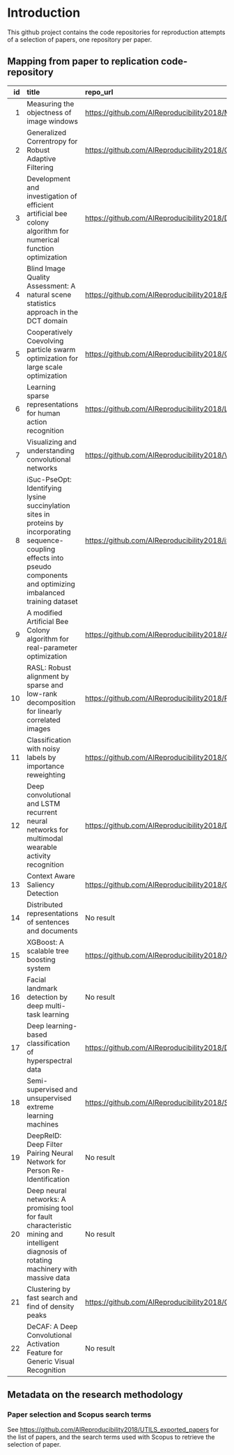 # Introduction

This github project contains the code repositories for reproduction attempts of a selection of papers,
one repository per paper.

## Mapping from paper to replication code-repository

<!--
  This table is generated by `./profile/make_table.py` in the `.github`-repository of the repro-project,
  and then copy-pasted into README.md
  The papers and repository URLs are defined in `.profile/data/paper_mapping_dict.py`.
-->

|   id | title                                                                                                                                                                        | repo_url                                                                                  | commit                                   | note                                    |
|-----:|:-----------------------------------------------------------------------------------------------------------------------------------------------------------------------------|:------------------------------------------------------------------------------------------|:-----------------------------------------|:----------------------------------------|
|    1 | Measuring the objectness of image windows                                                                                                                                    | https://github.com/AIReproducibility2018/MeasuringTheObjectnessOfImageWindows             | 557591c3b7867756a4e3481980579953fd2a9c9e |                                         |
|    2 | Generalized Correntropy for Robust Adaptive Filtering                                                                                                                        | https://github.com/AIReproducibility2018/GeneralizedCorrentropyForRobustAdaptiveFiltering | 9b37657d93f3c746975a682ada83b26e70dc6396 |                                         |
|    3 | Development and investigation of efficient artificial bee colony algorithm for numerical function optimization                                                               | https://github.com/AIReproducibility2018/DevelopmentInvestigationArtificalBeeColony       | 97912b683bad8a272361065b24980028b123e310 |                                         |
|    4 | Blind Image Quality Assessment: A natural scene statistics approach in the DCT domain                                                                                        | https://github.com/AIReproducibility2018/BlindImageQualityAssessment                      | 284596246ceb42eae711058cc2cb4d26a30a2679 | Code is not ours, see repo for details. |
|    5 | Cooperatively Coevolving particle swarm optimization for large scale optimization                                                                                            | https://github.com/AIReproducibility2018/CooperativelyCoevolvingPSO                       | a259367f825ff1eb05e11ed26f8ae11dc1279cce |                                         |
|    6 | Learning sparse representations for human action recognition                                                                                                                 | https://github.com/AIReproducibility2018/LearningSparseActionRecognition                  | dfdde43f48af82ad6f672c95324046ab893f3e0a |                                         |
|    7 | Visualizing and understanding convolutional networks                                                                                                                         | https://github.com/AIReproducibility2018/VisualizingAndUnderstandingConvolutional         | 2da7cddcb0a04abdb2e5d9eaf466c2b7554c99a0 | No result were produced.                |
|    8 | iSuc-PseOpt: Identifying lysine succinylation sites in proteins by incorporating sequence-coupling effects into pseudo components and optimizing imbalanced training dataset | https://github.com/AIReproducibility2018/iSuc-PseOpt                                      | 6bc0f76c017a086e0cf9519a796818f532f911da |                                         |
|    9 | A modified Artificial Bee Colony algorithm for real-parameter optimization                                                                                                   | https://github.com/AIReproducibility2018/AModifiedABCAlgorithmOpt                         | c929558502ba36771cb22bf9889ae5a0c23e3291 |                                         |
|   10 | RASL: Robust alignment by sparse and low-rank decomposition for linearly correlated images                                                                                   | https://github.com/AIReproducibility2018/RASL_RobustAlignment                             | 14f28ca8153396a4c8e392275112f647feabddea | Code is not ours, see repo for details. |
|   11 | Classification with noisy labels by importance reweighting                                                                                                                   | https://github.com/AIReproducibility2018/ClassificationNoisyLabelsImportanceReweighting   | e3635997d58f792466211be7c017735e8751c21a |                                         |
|   12 | Deep convolutional and LSTM recurrent neural networks for multimodal wearable activity recognition                                                                           | https://github.com/AIReproducibility2018/DeepWearableActivityRecognition                  | 56a6e9dcded3545602290877a6af5e799c464a2f | Code is not ours, see repo for details. |
|   13 | Context Aware Saliency Detection                                                                                                                                             | https://github.com/AIReproducibility2018/ContextAwareSaliencyDetection                    | a0095220f0f05fea9d5d6b49b815ed126e63e641 |                                         |
|   14 | Distributed representations of sentences and documents                                                                                                                       | No result                                                                                 | nan                                      |                                         |
|   15 | XGBoost: A scalable tree boosting system                                                                                                                                     | https://github.com/AIReproducibility2018/XGBoostTreeBoosting                              | 53eea5f5462e9fbb595c1761135c9ada356fc85c |                                         |
|   16 | Facial landmark detection by deep multi-task learning                                                                                                                        | No result                                                                                 | nan                                      |                                         |
|   17 | Deep learning-based classification of hyperspectral data                                                                                                                     | https://github.com/AIReproducibility2018/DeepLearningHyperspectral                        | a99f84667e55dc91e16ccce5b0a374a0ae5fdb1d | Code is not ours, see repo for details. |
|   18 | Semi-supervised and unsupervised extreme learning machines                                                                                                                   | https://github.com/AIReproducibility2018/SemiSupELM                                       | a1076e040a02919939bb9aaa998037dac72dd9cb |                                         |
|   19 | DeepReID: Deep Filter Pairing Neural Network for Person Re-Identification                                                                                                    | No result                                                                                 | nan                                      |                                         |
|   20 | Deep neural networks: A promising tool for fault characteristic mining and intelligent diagnosis of rotating machinery with massive data                                     | No result                                                                                 | nan                                      |                                         |
|   21 | Clustering by fast search and find of density peaks                                                                                                                          | https://github.com/AIReproducibility2018/ClusteringByFastSearchAndFindOfDensityPeaks      | af57b1f1ff499f73066ddca2305ce8bfe8a275b7 |                                         |
|   22 | DeCAF: A Deep Convolutional Activation Feature for Generic Visual Recognition                                                                                                | No result  

## Metadata on the research methodology

### Paper selection and Scopus search terms

See https://github.com/AIReproducibility2018/UTILS_exported_papers for the list of papers,
and the search terms used with Scopus to retrieve the selection of paper.
